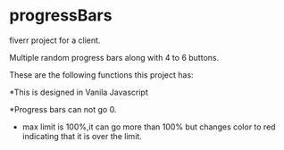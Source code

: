 # progressBars
fiverr project for a client. 

Multiple random progress bars along with 4 to 6 buttons.

These are the following functions this project has:

 *This is designed in Vanila Javascript
 
 *Progress bars can not go 0.
 
* max limit is 100%,it can go more than 100% but changes color to red indicating that it is over the limit.  
